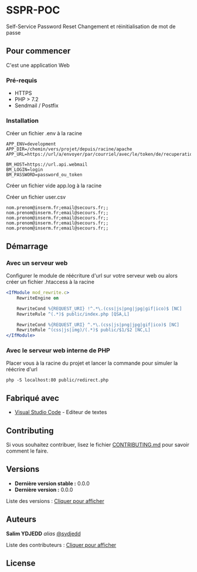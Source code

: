 # SSPR-POC

Self-Service Password Reset
Changement et réinitialisation de mot de passe

## Pour commencer

C'est une application Web

### Pré-requis

- HTTPS
- PHP > 7.2
- Sendmail / Postfix

### Installation

Créer un fichier .env à la racine

```properties
APP_ENV=development
APP_DIR=/chemin/vers/projet/depuis/racine/apache
APP_URL=https://url/a/envoyer/par/courriel/avec/le/token/de/recuperation

BM_HOST=https://url.api.webmail
BM_LOGIN=login
BM_PASSWORD=password_ou_token
```

Créer un fichier vide app.log à la racine

Créer un fichier user.csv

```csv
nom.prenom@inserm.fr;email@secours.fr;;
nom.prenom@inserm.fr;email@secours.fr;;
nom.prenom@inserm.fr;email@secours.fr;;
nom.prenom@inserm.fr;email@secours.fr;;
nom.prenom@inserm.fr;email@secours.fr;;
```

## Démarrage

### Avec un serveur web

Configurer le module de réécriture d'url sur votre serveur web ou alors créer un fichier .htaccess à la racine

```apache
<IfModule mod_rewrite.c>
    RewriteEngine on

    RewriteCond %{REQUEST_URI} !^.*\.(css|js|png|jpg|gif|ico)$ [NC]
    RewriteRule ^(.*)$ public/index.php [QSA,L]

    RewriteCond %{REQUEST_URI} ^.*\.(css|js|png|jpg|gif|ico)$ [NC]
    RewriteRule ^(css|js|img)/(.*)$ public/$1/$2 [NC,L]
</IfModule>
```

### Avec le serveur web interne de PHP

Placer vous à la racine du projet et lancer la commande pour simuler la réécrire d'url

```shell
php -S localhost:80 public/redirect.php
```

## Fabriqué avec

- [Visual Studio Code](https://code.visualstudio.com/) - Editeur de textes

## Contributing

Si vous souhaitez contribuer, lisez le fichier [CONTRIBUTING.md](http://sourcesup.renater.fr/projects/sspr-poc/CONTRIBUTING.md) pour savoir comment le faire.

## Versions

- **Dernière version stable :** 0.0.0
- **Dernière version :** 0.0.0

Liste des versions : [Cliquer pour afficher](http://sourcesup.renater.fr/projects/sspr-poc/tags/)

## Auteurs

**Salim YDJEDD** _alias_ [@sydjedd](http://sourcesup.renater.fr/salim.ydjedd/)

Liste des contributeurs : [Cliquer pour afficher](http://sourcesup.renater.fr/projects/sspr-poc/)

## License
